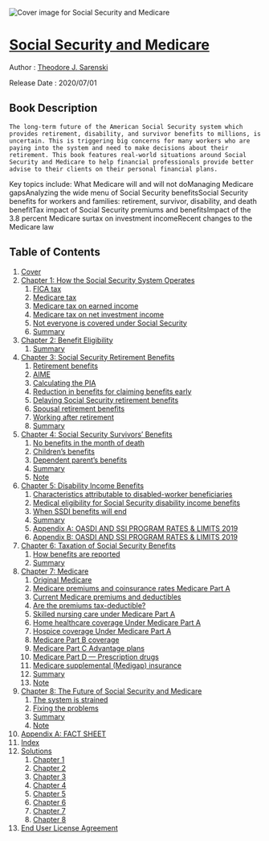 ![Cover image for Social Security and Medicare](https://imgdetail.ebookreading.net/cover/cover/20201212/EB9781119737254.jpg)

[Social Security and Medicare](https://ebookreading.net/view/book/Social+Security+and+Medicare-EB9781119737254_1.html "Social Security and Medicare")
====================================================================================================================

Author : [Theodore J. Sarenski](https://ebookreading.net/search/author/Theodore+J.+Sarenski)

Release Date : 2020/07/01

Book Description
-----------------


    
    The long-term future of the American Social Security system which provides retirement, disability, and survivor benefits to millions, is uncertain. This is triggering big concerns for many workers who are paying into the system and need to make decisions about their retirement. This book features real-world situations around Social Security and Medicare to help financial professionals provide better advise to their clients on their personal financial plans.
Key topics include:
What Medicare will and will not doManaging Medicare gapsAnalyzing the wide menu of Social Security benefitsSocial Security benefits for workers and families: retirement, survivor, disability, and death benefitTax impact of Social Security premiums and benefitsImpact of the 3.8 percent Medicare surtax on investment incomeRecent changes to the Medicare law
  

Table of Contents
-----------------

1. [Cover](https://ebookreading.net/view/book/Social+Security+and+Medicare-EB9781119737254_1.html)
1. [Chapter 1: How the Social Security System Operates](https://ebookreading.net/view/book/Social+Security+and+Medicare-EB9781119737254_5.html)
    1. [FICA tax ](https://ebookreading.net/view/book/Social+Security+and+Medicare-EB9781119737254_5.html#c01-head-0006)
    1. [Medicare tax ](https://ebookreading.net/view/book/Social+Security+and+Medicare-EB9781119737254_5.html#c01-head-0010)
    1. [Medicare tax on earned income ](https://ebookreading.net/view/book/Social+Security+and+Medicare-EB9781119737254_5.html#c01-head-0013)
    1. [Medicare tax on net investment income ](https://ebookreading.net/view/book/Social+Security+and+Medicare-EB9781119737254_5.html#c01-head-0017)
    1. [Not everyone is covered under Social Security ](https://ebookreading.net/view/book/Social+Security+and+Medicare-EB9781119737254_5.html#c01-head-0023)
    1. [Summary ](https://ebookreading.net/view/book/Social+Security+and+Medicare-EB9781119737254_5.html#c01-head-0027)
1. [Chapter 2: Benefit Eligibility](https://ebookreading.net/view/book/Social+Security+and+Medicare-EB9781119737254_6.html)
    1. [Summary ](https://ebookreading.net/view/book/Social+Security+and+Medicare-EB9781119737254_6.html#c02-head-0021)
1. [Chapter 3: Social Security Retirement Benefits](https://ebookreading.net/view/book/Social+Security+and+Medicare-EB9781119737254_7.html)
    1. [Retirement benefits](https://ebookreading.net/view/book/Social+Security+and+Medicare-EB9781119737254_7.html#c03-head-0003)
    1. [AIME](https://ebookreading.net/view/book/Social+Security+and+Medicare-EB9781119737254_7.html#c03-head-0005)
    1. [Calculating the PIA ](https://ebookreading.net/view/book/Social+Security+and+Medicare-EB9781119737254_7.html#c03-head-0010)
    1. [Reduction in benefits for claiming benefits early ](https://ebookreading.net/view/book/Social+Security+and+Medicare-EB9781119737254_7.html#c03-head-0017)
    1. [Delaying Social Security retirement benefits ](https://ebookreading.net/view/book/Social+Security+and+Medicare-EB9781119737254_7.html#c03-head-0019)
    1. [Spousal retirement benefits ](https://ebookreading.net/view/book/Social+Security+and+Medicare-EB9781119737254_7.html#c03-head-0021)
    1. [Working after retirement ](https://ebookreading.net/view/book/Social+Security+and+Medicare-EB9781119737254_7.html#c03-head-0038)
    1. [Summary ](https://ebookreading.net/view/book/Social+Security+and+Medicare-EB9781119737254_7.html#c03-head-0045)
1. [Chapter 4: Social Security Survivors’ Benefits](https://ebookreading.net/view/book/Social+Security+and+Medicare-EB9781119737254_8.html)
    1. [No benefits in the month of death ](https://ebookreading.net/view/book/Social+Security+and+Medicare-EB9781119737254_8.html#c04-head-0003)
    1. [Children’s benefits ](https://ebookreading.net/view/book/Social+Security+and+Medicare-EB9781119737254_8.html#c04-head-0019)
    1. [Dependent parent’s benefits ](https://ebookreading.net/view/book/Social+Security+and+Medicare-EB9781119737254_8.html#c04-head-0023)
    1. [Summary ](https://ebookreading.net/view/book/Social+Security+and+Medicare-EB9781119737254_8.html#c04-head-0025)
    1. [Note](https://ebookreading.net/view/book/Social+Security+and+Medicare-EB9781119737254_8.html#c04-head-0020)
1. [Chapter 5: Disability Income Benefits](https://ebookreading.net/view/book/Social+Security+and+Medicare-EB9781119737254_9.html)
    1. [Characteristics attributable to disabled-worker beneficiaries ](https://ebookreading.net/view/book/Social+Security+and+Medicare-EB9781119737254_9.html#c05-head-0003)
    1. [Medical eligibility for Social Security disability income benefits ](https://ebookreading.net/view/book/Social+Security+and+Medicare-EB9781119737254_9.html#c05-head-0031)
    1. [When SSDI benefits will end ](https://ebookreading.net/view/book/Social+Security+and+Medicare-EB9781119737254_9.html#c05-head-0051)
    1. [Summary ](https://ebookreading.net/view/book/Social+Security+and+Medicare-EB9781119737254_9.html#c05-head-0057)
    1. [Appendix A: OASDI AND SSI PROGRAM RATES &amp; LIMITS 2019](https://ebookreading.net/view/book/Social+Security+and+Medicare-EB9781119737254_9.html#c05-head-0058)
    1. [Appendix B: OASDI AND SSI PROGRAM RATES &amp; LIMITS 2019](https://ebookreading.net/view/book/Social+Security+and+Medicare-EB9781119737254_9.html#c05-head-0059)
1. [Chapter 6: Taxation of Social Security Benefits](https://ebookreading.net/view/book/Social+Security+and+Medicare-EB9781119737254_10.html)
    1. [How benefits are reported ](https://ebookreading.net/view/book/Social+Security+and+Medicare-EB9781119737254_10.html#c06-head-0003)
    1. [Summary ](https://ebookreading.net/view/book/Social+Security+and+Medicare-EB9781119737254_10.html#c06-head-0016)
1. [Chapter 7: Medicare](https://ebookreading.net/view/book/Social+Security+and+Medicare-EB9781119737254_11.html)
    1. [Original Medicare ](https://ebookreading.net/view/book/Social+Security+and+Medicare-EB9781119737254_11.html#c07-head-0003)
    1. [Medicare premiums and coinsurance rates Medicare Part A ](https://ebookreading.net/view/book/Social+Security+and+Medicare-EB9781119737254_11.html#c07-head-0012)
    1. [Current Medicare premiums and deductibles ](https://ebookreading.net/view/book/Social+Security+and+Medicare-EB9781119737254_11.html#c07-head-0015)
    1. [Are the premiums tax-deductible? ](https://ebookreading.net/view/book/Social+Security+and+Medicare-EB9781119737254_11.html#c07-head-0027)
    1. [Skilled nursing care under Medicare Part A ](https://ebookreading.net/view/book/Social+Security+and+Medicare-EB9781119737254_11.html#c07-head-0032)
    1. [Home healthcare coverage Under Medicare Part A ](https://ebookreading.net/view/book/Social+Security+and+Medicare-EB9781119737254_11.html#c07-head-0034)
    1. [Hospice coverage Under Medicare Part A ](https://ebookreading.net/view/book/Social+Security+and+Medicare-EB9781119737254_11.html#c07-head-0038)
    1. [Medicare Part B coverage ](https://ebookreading.net/view/book/Social+Security+and+Medicare-EB9781119737254_11.html#c07-head-0042)
    1. [Medicare Part C Advantage plans ](https://ebookreading.net/view/book/Social+Security+and+Medicare-EB9781119737254_11.html#c07-head-0046)
    1. [Medicare Part D — Prescription drugs ](https://ebookreading.net/view/book/Social+Security+and+Medicare-EB9781119737254_11.html#c07-head-0051)
    1. [Medicare supplemental (Medigap) insurance ](https://ebookreading.net/view/book/Social+Security+and+Medicare-EB9781119737254_11.html#c07-head-0060)
    1. [Summary ](https://ebookreading.net/view/book/Social+Security+and+Medicare-EB9781119737254_11.html#c07-head-0069)
    1. [Note](https://ebookreading.net/view/book/Social+Security+and+Medicare-EB9781119737254_11.html#c07-head-0020)
1. [Chapter 8: The Future of Social Security and Medicare](https://ebookreading.net/view/book/Social+Security+and+Medicare-EB9781119737254_12.html)
    1. [The system is strained ](https://ebookreading.net/view/book/Social+Security+and+Medicare-EB9781119737254_12.html#c08-head-0003)
    1. [Fixing the problems](https://ebookreading.net/view/book/Social+Security+and+Medicare-EB9781119737254_12.html#c08-head-0017)
    1. [Summary ](https://ebookreading.net/view/book/Social+Security+and+Medicare-EB9781119737254_12.html#c08-head-0023)
    1. [Note](https://ebookreading.net/view/book/Social+Security+and+Medicare-EB9781119737254_12.html#c08-head-0020)
1. [Appendix A: FACT SHEET](https://ebookreading.net/view/book/Social+Security+and+Medicare-EB9781119737254_13.html)
1. [Index](https://ebookreading.net/view/book/Social+Security+and+Medicare-EB9781119737254_14.html)
1. [Solutions](https://ebookreading.net/view/book/Social+Security+and+Medicare-EB9781119737254_17.html)
    1. [Chapter 1](https://ebookreading.net/view/book/Social+Security+and+Medicare-EB9781119737254_17.html#f04-head-2-0001)
    1. [Chapter 2](https://ebookreading.net/view/book/Social+Security+and+Medicare-EB9781119737254_17.html#f04-head-2-0002)
    1. [Chapter 3](https://ebookreading.net/view/book/Social+Security+and+Medicare-EB9781119737254_17.html#f04-head-2-0003)
    1. [Chapter 4](https://ebookreading.net/view/book/Social+Security+and+Medicare-EB9781119737254_17.html#f04-head-2-0004)
    1. [Chapter 5](https://ebookreading.net/view/book/Social+Security+and+Medicare-EB9781119737254_17.html#f04-head-2-0005)
    1. [Chapter 6](https://ebookreading.net/view/book/Social+Security+and+Medicare-EB9781119737254_17.html#f04-head-2-0006)
    1. [Chapter 7](https://ebookreading.net/view/book/Social+Security+and+Medicare-EB9781119737254_17.html#f04-head-2-0007)
    1. [Chapter 8](https://ebookreading.net/view/book/Social+Security+and+Medicare-EB9781119737254_17.html#f04-head-2-0008)
1. [End User License Agreement](https://ebookreading.net/view/book/Social+Security+and+Medicare-EB9781119737254_20.html)
